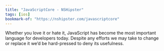 ```yaml
---
title: "JavaScriptCore - NSHipster"
tags: [ios]
bookmark-of: "https://nshipster.com/javascriptcore"
---
```

Whether you love it or hate it, JavaScript has become the most important language for developers today. Despite any efforts we may take to change or replace it we’d be hard-pressed to deny its usefulness.